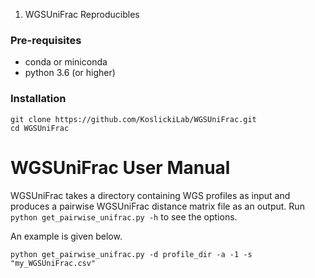 1. WGSUniFrac Reproducibles

### Pre-requisites

* conda or miniconda
* python 3.6 (or higher)

### Installation

```
git clone https://github.com/KoslickiLab/WGSUniFrac.git
cd WGSUniFrac
```

# WGSUniFrac User Manual
WGSUniFrac takes a directory containing WGS profiles as input and produces a pairwise WGSUniFrac distance matrix file as an output. Run `python get_pairwise_unifrac.py -h` to see the options.

An example is given below.

```
python get_pairwise_unifrac.py -d profile_dir -a -1 -s "my_WGSUniFrac.csv"
```







